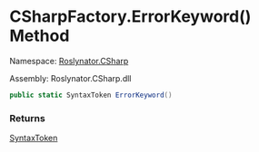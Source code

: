 # CSharpFactory\.ErrorKeyword\(\) Method

Namespace: [Roslynator.CSharp](../../README.md)

Assembly: Roslynator\.CSharp\.dll

```csharp
public static SyntaxToken ErrorKeyword()
```

### Returns

[SyntaxToken](https://docs.microsoft.com/en-us/dotnet/api/microsoft.codeanalysis.syntaxtoken)


